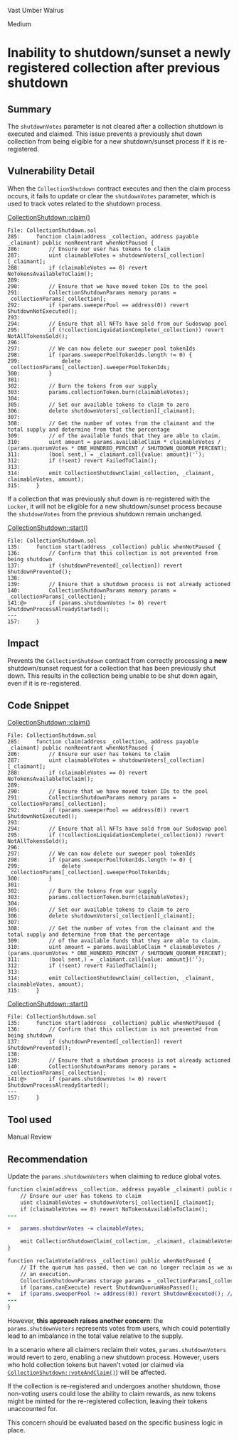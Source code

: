 Vast Umber Walrus

Medium

# Inability to shutdown/sunset a newly registered collection after previous shutdown

## Summary

The `shutdownVotes` parameter is not cleared after a collection shutdown is executed and claimed. This issue prevents a previously shut down collection from being eligible for a new shutdown/sunset process if it is re-registered.

## Vulnerability Detail

When the `CollectionShutdown` contract executes and then the claim process occurs, it fails to update or clear the `shutdownVotes` parameter, which is used to track votes related to the shutdown process.

[CollectionShutdown::claim()](https://github.com/sherlock-audit/2024-08-flayer/blob/main/flayer/src/contracts/utils/CollectionShutdown.sol#L285-L315)
```solidity
File: CollectionShutdown.sol
285:     function claim(address _collection, address payable _claimant) public nonReentrant whenNotPaused {
286:         // Ensure our user has tokens to claim
287:         uint claimableVotes = shutdownVoters[_collection][_claimant];
288:         if (claimableVotes == 0) revert NoTokensAvailableToClaim();
289: 
290:         // Ensure that we have moved token IDs to the pool
291:         CollectionShutdownParams memory params = _collectionParams[_collection];
292:         if (params.sweeperPool == address(0)) revert ShutdownNotExecuted();
293: 
294:         // Ensure that all NFTs have sold from our Sudoswap pool
295:         if (!collectionLiquidationComplete(_collection)) revert NotAllTokensSold();
296: 
297:         // We can now delete our sweeper pool tokenIds
298:         if (params.sweeperPoolTokenIds.length != 0) {
299:             delete _collectionParams[_collection].sweeperPoolTokenIds;
300:         }
301: 
302:         // Burn the tokens from our supply
303:         params.collectionToken.burn(claimableVotes);
304: 
305:         // Set our available tokens to claim to zero
306:         delete shutdownVoters[_collection][_claimant];
307: 
308:         // Get the number of votes from the claimant and the total supply and determine from that the percentage
309:         // of the available funds that they are able to claim.
310:         uint amount = params.availableClaim * claimableVotes / (params.quorumVotes * ONE_HUNDRED_PERCENT / SHUTDOWN_QUORUM_PERCENT);
311:         (bool sent,) = _claimant.call{value: amount}('');
312:         if (!sent) revert FailedToClaim();
313: 
314:         emit CollectionShutdownClaim(_collection, _claimant, claimableVotes, amount);
315:     }
```

If a collection that was previously shut down is re-registered with the `Locker`, it will not be eligible for a new shutdown/sunset process because the `shutdownVotes` from the previous shutdown remain unchanged.

[CollectionShutdown::start()](https://github.com/sherlock-audit/2024-08-flayer/blob/main/flayer/src/contracts/utils/CollectionShutdown.sol#L135-L157)
```solidity
File: CollectionShutdown.sol
135:     function start(address _collection) public whenNotPaused {
136:         // Confirm that this collection is not prevented from being shutdown
137:         if (shutdownPrevented[_collection]) revert ShutdownPrevented();
138: 
139:         // Ensure that a shutdown process is not already actioned
140:         CollectionShutdownParams memory params = _collectionParams[_collection];
141:@>       if (params.shutdownVotes != 0) revert ShutdownProcessAlreadyStarted();
---
157:     }
```

## Impact

Prevents the `CollectionShutdown` contract from correctly processing a **new** shutdown/sunset request for a collection that has been previously shut down. This results in the collection being unable to be shut down again, even if it is re-registered.

## Code Snippet

[CollectionShutdown::claim()](https://github.com/sherlock-audit/2024-08-flayer/blob/main/flayer/src/contracts/utils/CollectionShutdown.sol#L285-L315)
```solidity
File: CollectionShutdown.sol
285:     function claim(address _collection, address payable _claimant) public nonReentrant whenNotPaused {
286:         // Ensure our user has tokens to claim
287:         uint claimableVotes = shutdownVoters[_collection][_claimant];
288:         if (claimableVotes == 0) revert NoTokensAvailableToClaim();
289: 
290:         // Ensure that we have moved token IDs to the pool
291:         CollectionShutdownParams memory params = _collectionParams[_collection];
292:         if (params.sweeperPool == address(0)) revert ShutdownNotExecuted();
293: 
294:         // Ensure that all NFTs have sold from our Sudoswap pool
295:         if (!collectionLiquidationComplete(_collection)) revert NotAllTokensSold();
296: 
297:         // We can now delete our sweeper pool tokenIds
298:         if (params.sweeperPoolTokenIds.length != 0) {
299:             delete _collectionParams[_collection].sweeperPoolTokenIds;
300:         }
301: 
302:         // Burn the tokens from our supply
303:         params.collectionToken.burn(claimableVotes);
304: 
305:         // Set our available tokens to claim to zero
306:         delete shutdownVoters[_collection][_claimant];
307: 
308:         // Get the number of votes from the claimant and the total supply and determine from that the percentage
309:         // of the available funds that they are able to claim.
310:         uint amount = params.availableClaim * claimableVotes / (params.quorumVotes * ONE_HUNDRED_PERCENT / SHUTDOWN_QUORUM_PERCENT);
311:         (bool sent,) = _claimant.call{value: amount}('');
312:         if (!sent) revert FailedToClaim();
313: 
314:         emit CollectionShutdownClaim(_collection, _claimant, claimableVotes, amount);
315:     }
```

[CollectionShutdown::start()](https://github.com/sherlock-audit/2024-08-flayer/blob/main/flayer/src/contracts/utils/CollectionShutdown.sol#L135-L157)
```solidity
File: CollectionShutdown.sol
135:     function start(address _collection) public whenNotPaused {
136:         // Confirm that this collection is not prevented from being shutdown
137:         if (shutdownPrevented[_collection]) revert ShutdownPrevented();
138: 
139:         // Ensure that a shutdown process is not already actioned
140:         CollectionShutdownParams memory params = _collectionParams[_collection];
141:@>       if (params.shutdownVotes != 0) revert ShutdownProcessAlreadyStarted();
---
157:     }
```

## Tool used

Manual Review


## Recommendation

Update the `params.shutdownVoters` when claiming to reduce global votes. 


```diff
function claim(address _collection, address payable _claimant) public nonReentrant whenNotPaused {
    // Ensure our user has tokens to claim
    uint claimableVotes = shutdownVoters[_collection][_claimant];
    if (claimableVotes == 0) revert NoTokensAvailableToClaim();
---

+   params.shutdownVotes -= claimableVotes;

    emit CollectionShutdownClaim(_collection, _claimant, claimableVotes, amount);
}
```

```diff
function reclaimVote(address _collection) public whenNotPaused {
    // If the quorum has passed, then we can no longer reclaim as we are pending
    // an execution.
    CollectionShutdownParams storage params = _collectionParams[_collection];
    if (params.canExecute) revert ShutdownQuorumHasPassed();
+   if (params.sweeperPool != address(0)) revert ShutdownExecuted(); // prevent from reclaim after executed
---
}
```

However, **this approach raises another concern**: the `params.shutdownVoters` represents votes from users, which could potentially lead to an imbalance in the total value relative to the supply. 

In a scenario where all claimers reclaim their votes, `params.shutdownVoters` would revert to zero, enabling a new shutdown process. However, users who hold collection tokens but haven’t voted (or claimed via [`CollectionShutdown::voteAndClaim()`](https://github.com/sherlock-audit/2024-08-flayer/blob/main/flayer/src/contracts/utils/CollectionShutdown.sol#L323-L348)) will be affected. 

If the collection is re-registered and undergoes another shutdown, those non-voting users could lose the ability to claim rewards, as new tokens might be minted for the re-registered collection, leaving their tokens unaccounted for.

This concern should be evaluated based on the specific business logic in place.